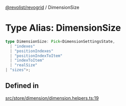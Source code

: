 [@revolist/revogrid](README.md) / DimensionSize

# Type Alias: DimensionSize

```ts
type DimensionSize: Pick<DimensionSettingsState, 
  | "indexes"
  | "positionIndexes"
  | "positionIndexToItem"
  | "indexToItem"
  | "realSize"
| "sizes">;
```

## Defined in

[src/store/dimension/dimension.helpers.ts:19](https://github.com/revolist/revogrid/blob/39cfd614966a26ee6ce63b18984e6b24b2874cc5/src/store/dimension/dimension.helpers.ts#L19)
